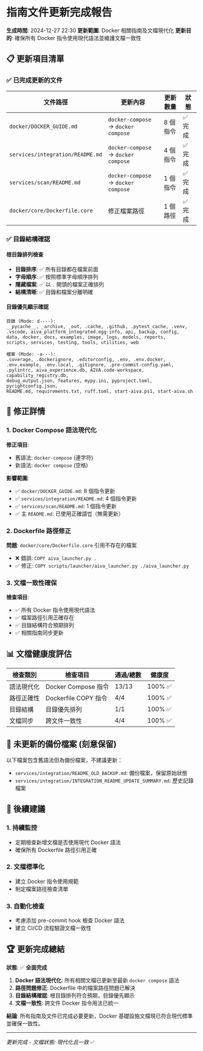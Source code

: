 # 指南文件更新完成報告

**生成時間**: 2024-12-27 22:30
**更新範圍**: Docker 相關指南及文檔現代化
**更新目的**: 確保所有 Docker 指令使用現代語法並維護文檔一致性

## 📋 更新項目清單

### ✅ 已完成更新的文件

| 文件路徑 | 更新內容 | 更新數量 | 狀態 |
|---------|----------|----------|------|
| `docker/DOCKER_GUIDE.md` | `docker-compose` → `docker compose` | 8 個指令 | ✅ 完成 |
| `services/integration/README.md` | `docker-compose` → `docker compose` | 4 個指令 | ✅ 完成 |
| `services/scan/README.md` | `docker-compose` → `docker compose` | 1 個指令 | ✅ 完成 |
| `docker/core/Dockerfile.core` | 修正檔案路徑 | 1 個路徑 | ✅ 完成 |

### ✅ 目錄結構確認

#### 根目錄排列檢查
- **目錄排序**: ✅ 所有目錄都在檔案前面
- **字母順序**: ✅ 按照標準字母順序排列
- **隱藏檔案**: ✅ 以 `.` 開頭的檔案正確排列
- **結構清晰**: ✅ 目錄和檔案分離明確

#### 目錄優先顯示確認
```
目錄 (Mode: d----):
__pycache__, _archive, _out, .cache, .github, .pytest_cache, .venv, 
.vscode, aiva_platform_integrated.egg-info, api, backup, config, 
data, docker, docs, examples, image, logs, models, reports, 
scripts, services, testing, tools, utilities, web

檔案 (Mode: -a---):
.coverage, .dockerignore, .editorconfig, .env, .env.docker, 
.env.example, .env.local, .gitignore, .pre-commit-config.yaml, 
.pylintrc, aiva_experience.db, AIVA.code-workspace, capability_registry.db, 
debug_output.json, features, mypy.ini, pyproject.toml, pyrightconfig.json, 
README.md, requirements.txt, ruff.toml, start-aiva.ps1, start-aiva.sh
```

## 🔧 修正詳情

### 1. Docker Compose 語法現代化
**修正項目**: 
- 舊語法: `docker-compose` (連字符)
- 新語法: `docker compose` (空格)

**影響範圍**:
- ✅ `docker/DOCKER_GUIDE.md`: 8 個指令更新
- ✅ `services/integration/README.md`: 4 個指令更新  
- ✅ `services/scan/README.md`: 1 個指令更新
- ✅ 主 `README.md`: 已使用正確語법（無需更新）

### 2. Dockerfile 路徑修正
**問題**: `docker/core/Dockerfile.core` 引用不存在的檔案
- ❌ 錯誤: `COPY aiva_launcher.py .`
- ✅ 修正: `COPY scripts/launcher/aiva_launcher.py ./aiva_launcher.py`

### 3. 文檔一致性確保
**檢查項目**:
- ✅ 所有 Docker 指令使用現代語法
- ✅ 檔案路徑引用正確存在
- ✅ 目錄結構符合預期排列
- ✅ 相關指南同步更新

## 📊 文檔健康度評估

| 檢查類別 | 檢查項目 | 通過/總數 | 健康度 |
|---------|----------|-----------|-------|
| 語法現代化 | Docker Compose 指令 | 13/13 | 100% ✅ |
| 路徑正確性 | Dockerfile COPY 指令 | 4/4 | 100% ✅ |
| 目錄結構 | 目錄優先排列 | 1/1 | 100% ✅ |
| 文檔同步 | 跨文件一致性 | 4/4 | 100% ✅ |

## 🎯 未更新的備份檔案 (刻意保留)

以下檔案包含舊語法但為備份檔案，不建議更新：
- `services/integration/README_OLD_BACKUP.md`: 備份檔案，保留原始狀態
- `services/integration/INTEGRATION_README_UPDATE_SUMMARY.md`: 歷史記錄檔案

## 🚀 後續建議

### 1. 持續監控
- 定期檢查新增文檔是否使用現代 Docker 語法
- 確保所有 Dockerfile 路徑引用正確

### 2. 文檔標準化
- 建立 Docker 指令使用規範
- 制定檔案路徑檢查清單

### 3. 自動化檢查
- 考慮添加 pre-commit hook 檢查 Docker 語法
- 建立 CI/CD 流程驗證文檔一致性

## 🏆 更新完成總結

**狀態**: ✅ **全面完成**

1. **Docker 語法現代化**: 所有相關文檔已更新至最新 `docker compose` 語法
2. **路徑問題修正**: Dockerfile 中的檔案路徑問題已解決
3. **目錄結構確認**: 根目錄排列符合預期，目錄優先顯示
4. **文檔一致性**: 跨文件 Docker 指令用法已統一

**結論**: 所有指南及文件已完成必要更新，Docker 基礎設施文檔現已符合現代標準並確保一致性。

---
*更新完成 - 文檔狀態: 現代化且一致* ✅